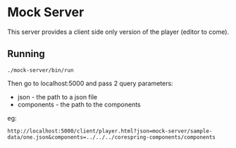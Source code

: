 # Mock Server

This server provides a client side only version of the player (editor to come).

## Running

    ./mock-server/bin/run

Then go to localhost:5000 and pass 2 query parameters:

* json - the path to a json file
* components - the path to the components

eg:

    http://localhost:5000/client/player.html?json=mock-server/sample-data/one.json&components=../../../corespring-components/components

